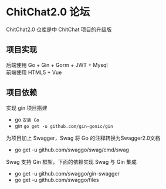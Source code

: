 # ChitChat2.0 论坛
ChitChat2.0 仓库是中 ChitChat 项目的升级版 

## 项目实现
后端使用 Go + Gin + Gorm + JWT + Mysql  
前端使用 HTML5 + Vue

## 项目依赖
实现 gin 项目搭建
* go     `安装 Go`
* gin    `go get -u github.com/gin-gonic/gin`  

为项目加上 Swagger，Swag 将 Go 的注释转换为Swagger2.0文档
* go get -u github.com/swaggo/swag/cmd/swag

Swag 支持 Gin 框架，下面的依赖实现 Swag 与 Gin 集成
* go get -u github.com/swaggo/gin-swagger
* go get -u github.com/swaggo/files